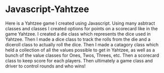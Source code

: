 # Javascript-Yahtzee
Here is a Yahtzee game I created using Javascript. 
Using many asbtract classes and classes I created options for points on a scorecard like in the game Yahtzee.
I created a die class which represents the dice used in Yahtzee. Then I made a dice class to track the rolls from the die and a diceroll class to actually roll the dice.
Then I made a catagory class which held a collection of all the values possible to get in Yahtzee, as well as a bunch of the value classes for Ones, Twos, Threes, etc.
Then a scorecard class to keep score for each players.
Then ultimately a game class and driver to control rounds and who wins!
